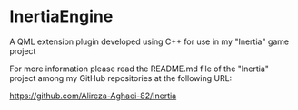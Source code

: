 # InertiaEngine
A QML extension plugin developed using C++ for use in my "Inertia" game project

For more information please read the README.md file of the "Inertia" project among my GitHub repositories at the following URL:

https://github.com/Alireza-Aghaei-82/Inertia
